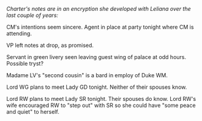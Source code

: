 <i> Charter's notes are in an encryption she developed with Leliana over the last couple of years: </i>

CM's intentions seem sincere. Agent in place at party tonight where CM is attending.

VP left notes at drop, as promised.

Servant in green livery seen leaving guest wing of palace at odd hours. Possible tryst?

Madame LV's "second cousin" is a bard in employ of Duke WM.

Lord WG plans to meet Lady GD tonight. Neither of their spouses know.

Lord RW plans to meet Lady SR tonight. Their spouses do know. Lord RW's wife encouraged RW to "step out" with SR so she could have "some peace and quiet" to herself.

